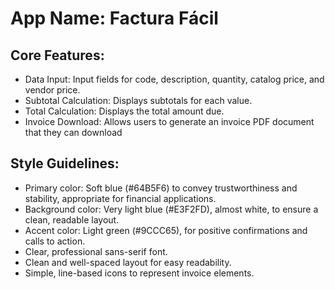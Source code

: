 # **App Name**: Factura Fácil

## Core Features:

- Data Input: Input fields for code, description, quantity, catalog price, and vendor price.
- Subtotal Calculation: Displays subtotals for each value.
- Total Calculation: Displays the total amount due.
- Invoice Download: Allows users to generate an invoice PDF document that they can download

## Style Guidelines:

- Primary color: Soft blue (#64B5F6) to convey trustworthiness and stability, appropriate for financial applications.
- Background color: Very light blue (#E3F2FD), almost white, to ensure a clean, readable layout.
- Accent color: Light green (#9CCC65), for positive confirmations and calls to action.
- Clear, professional sans-serif font.
- Clean and well-spaced layout for easy readability.
- Simple, line-based icons to represent invoice elements.